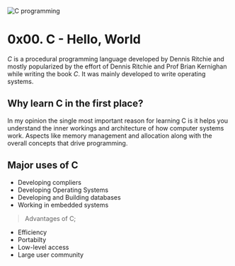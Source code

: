 ![C programming](https://contentstatic.techgig.com/photo/90325682.cms 'c programming')

# 0x00. C - Hello, World
*C* is a procedural programming language developed by Dennis Ritchie and mostly popularized 
by the effort of Dennis Ritchie and Prof Brian Kernighan while writing the book _C_. 
It was mainly developed to write operating systems.

## Why learn C in the first place?
In my opinion the single most important reason for learning C is it helps you understand
the inner workings and architecture of how computer systems work. Aspects like memory management
and allocation along with the overall concepts that drive programming.

## Major uses of C
- Developing compliers
- Developing Operating Systems 
- Developing and Building databases
- Working in embedded systems

> Advantages of C;
- Efficiency
- Portabilty
- Low-level access
- Large user community
